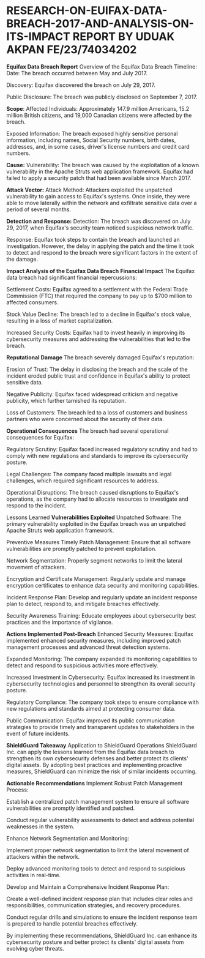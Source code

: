 # RESEARCH-ON-EUIFAX-DATA-BREACH-2017-AND-ANALYSIS-ON-ITS-IMPACT REPORT BY UDUAK AKPAN FE/23/74034202
**Equifax Data Breach Report**
Overview of the Equifax Data Breach
Timeline:
Date: The breach occurred between May and July 2017.

Discovery: Equifax discovered the breach on July 29, 2017.

Public Disclosure: The breach was publicly disclosed on September 7, 2017.

**Scope**:
Affected Individuals: Approximately 147.9 million Americans, 15.2 million British citizens, and 19,000 Canadian citizens were affected by the breach.

Exposed Information: The breach exposed highly sensitive personal information, including names, Social Security numbers, birth dates, addresses, and, in some cases, driver's license numbers and credit card numbers.

**Cause:**
Vulnerability: The breach was caused by the exploitation of a known vulnerability in the Apache Struts web application framework. Equifax had failed to apply a security patch that had been available since March 2017.

**Attack Vector:**
Attack Method: Attackers exploited the unpatched vulnerability to gain access to Equifax's systems. Once inside, they were able to move laterally within the network and exfiltrate sensitive data over a period of several months.

**Detection and Response:**
Detection: The breach was discovered on July 29, 2017, when Equifax's security team noticed suspicious network traffic.

Response: Equifax took steps to contain the breach and launched an investigation. However, the delay in applying the patch and the time it took to detect and respond to the breach were significant factors in the extent of the damage.

**Impact Analysis of the Equifax Data Breach**
**Financial Impact**
The Equifax data breach had significant financial repercussions:

Settlement Costs: Equifax agreed to a settlement with the Federal Trade Commission (FTC) that required the company to pay up to $700 million to affected consumers.

Stock Value Decline: The breach led to a decline in Equifax's stock value, resulting in a loss of market capitalization.

Increased Security Costs: Equifax had to invest heavily in improving its cybersecurity measures and addressing the vulnerabilities that led to the breach.

**Reputational Damage**
The breach severely damaged Equifax's reputation:

Erosion of Trust: The delay in disclosing the breach and the scale of the incident eroded public trust and confidence in Equifax's ability to protect sensitive data.

Negative Publicity: Equifax faced widespread criticism and negative publicity, which further tarnished its reputation.

Loss of Customers: The breach led to a loss of customers and business partners who were concerned about the security of their data.

**Operational Consequences**
The breach had several operational consequences for Equifax:

Regulatory Scrutiny: Equifax faced increased regulatory scrutiny and had to comply with new regulations and standards to improve its cybersecurity posture.

Legal Challenges: The company faced multiple lawsuits and legal challenges, which required significant resources to address.

Operational Disruptions: The breach caused disruptions to Equifax's operations, as the company had to allocate resources to investigate and respond to the incident.

Lessons Learned
**Vulnerabilities Exploited**
Unpatched Software: The primary vulnerability exploited in the Equifax breach was an unpatched Apache Struts web application framework.

Preventive Measures
Timely Patch Management: Ensure that all software vulnerabilities are promptly patched to prevent exploitation.

Network Segmentation: Properly segment networks to limit the lateral movement of attackers.

Encryption and Certificate Management: Regularly update and manage encryption certificates to enhance data security and monitoring capabilities.

Incident Response Plan: Develop and regularly update an incident response plan to detect, respond to, and mitigate breaches effectively.

Security Awareness Training: Educate employees about cybersecurity best practices and the importance of vigilance.

**Actions Implemented Post-Breach**
Enhanced Security Measures: Equifax implemented enhanced security measures, including improved patch management processes and advanced threat detection systems.

Expanded Monitoring: The company expanded its monitoring capabilities to detect and respond to suspicious activities more effectively.

Increased Investment in Cybersecurity: Equifax increased its investment in cybersecurity technologies and personnel to strengthen its overall security posture.

Regulatory Compliance: The company took steps to ensure compliance with new regulations and standards aimed at protecting consumer data.

Public Communication: Equifax improved its public communication strategies to provide timely and transparent updates to stakeholders in the event of future incidents.

**ShieldGuard Takeaway**
Application to ShieldGuard Operations
ShieldGuard Inc. can apply the lessons learned from the Equifax data breach to strengthen its own cybersecurity defenses and better protect its clients' digital assets. By adopting best practices and implementing proactive measures, ShieldGuard can minimize the risk of similar incidents occurring.

**Actionable Recommendations**
Implement Robust Patch Management Process:

Establish a centralized patch management system to ensure all software vulnerabilities are promptly identified and patched.

Conduct regular vulnerability assessments to detect and address potential weaknesses in the system.

Enhance Network Segmentation and Monitoring:

Implement proper network segmentation to limit the lateral movement of attackers within the network.

Deploy advanced monitoring tools to detect and respond to suspicious activities in real-time.

Develop and Maintain a Comprehensive Incident Response Plan:

Create a well-defined incident response plan that includes clear roles and responsibilities, communication strategies, and recovery procedures.

Conduct regular drills and simulations to ensure the incident response team is prepared to handle potential breaches effectively.

By implementing these recommendations, ShieldGuard Inc. can enhance its cybersecurity posture and better protect its clients' digital assets from evolving cyber threats.
